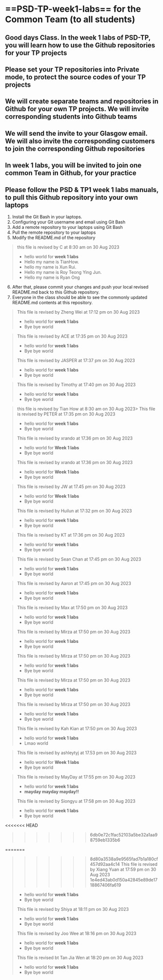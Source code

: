 # ==PSD-TP-week1-labs== for the Common Team (to all students)

## Good days Class. In the week 1 labs of PSD-TP, you will learn how to use the Github repositories for your TP projects

## Please set your TP repositories into Private mode, to protect the source codes of your TP projects

## We will create separate teams and repositories in Github for your own TP projects. We will invite corresponding students into Github teams

## We will send the invite to your Glasgow email. We will also invite the corresponding customers to join the corresponding Github repositories

## In week 1 labs, you will be invited to join one common Team in Github, for your practice

## Please follow the PSD & TP1 week 1 labs manuals, to pull this Github repository into your own laptops

1. Install the Git Bash in your laptops.
2. Configuring your Git username and email using Git Bash
3. Add a remote repository to your laptops using Git Bash
4. Pull the remote repository to your laptops
5. Modify the README.md of the repository

> this file is revised by C at 8:30 am on 30 Aug 2023
>
> - hello world for **week 1 labs**
> - Hello my name is TianHow.
> - hello my name is Xun Rui.
> - Hello my name is Roy Teong Ying Jun.
> - Hello my name is Ryan Ong

6. After that, please commit your changes and push your local revised README.md back to this Github repository.
7. Everyone in the class should be able to see the commonly updated README.md contents at this repository. 


> This file is revised by Zheng Wei at 17:12 pm on 30 Aug 2023
> - hello world for **week 1 labs**
> - Bye bye world
>

> This file is revised by ACE at 17:35 pm on 30 Aug 2023
> - hello world for **week 1 labs**
> - Bye bye world
>
> This file is revised by JASPER at 17:37 pm on 30 Aug 2023
> - hello world for **week 1 labs**
> - Bye bye world
>

> This file is revised by Timothy at 17:40 pm on 30 Aug 2023
> - hello world for **week 1 labs**
> - Bye bye world

> this file is revised by Tian How at 8:30 am on 30 Aug 2023>
> This file is revised by PETER at 17:35 pm on 30 Aug 2023
> - hello world for **week 1 labs**
> - Bye bye world
>
> This file is revised by xrando at 17.36 pm on 30 Aug 2023
> - hello world for **Week 1 labs**
> - Bye bye world
>
> This file is revised by xrando at 17.36 pm on 30 Aug 2023
> - hello world for **Week 1 labs**
> - Bye bye world
>

> This file is revised by JW at 17.45 pm on 30 Aug 2023
> - hello world for **Week 1 labs**
> - Bye bye world
>
> This file is revised by Huilun at 17:32 pm on 30 Aug 2023
> - hello world for **week 1 labs**
> - Bye bye world
>

> This file is revised by KT at 17:36 pm on 30 Aug 2023
> - hello world for **week 1 labs**
> - Bye bye world
>

> This file is revised by Sean Chan at 17:45 pm on 30 Aug 2023
> - hello world for **week 1 labs**
> - Bye bye world
>

> This file is revised by Aaron at 17:45 pm on 30 Aug 2023
> - hello world for **week 1 labs**
> - Bye bye world
>

> This file is revised by Max at 17:50 pm on 30 Aug 2023
> - hello world for **week 1 labs**
> - Bye bye world
>
> This file is revised by Mirza at 17:50 pm on 30 Aug 2023
> - hello world for **week 1 labs**
> - Bye bye world
>
> This file is revised by Mirza at 17:50 pm on 30 Aug 2023
> - hello world for **week 1 labs**
> - Bye bye world
>
> This file is revised by Mirza at 17:50 pm on 30 Aug 2023
> - hello world for **week 1 labs**
> - Bye bye world
>
> This file is revised by Mirza at 17:50 pm on 30 Aug 2023
> - hello world for **week 1 labs**
> - Bye bye world
>
> This file is revised by Kah Kian at 17:50 pm on 30 Aug 2023
> - hello world for **week 1 labs**
> - Lmao world
> 


> This file is revised by ashleytyj at 17.53 pm on 30 Aug 2023
> - hello world for **Week 1 labs**
> - Bye bye world

> This file is revised by MayDay at 17:55 pm on 30 Aug 2023
> - hello world for **week 1 labs**
> - __mayday mayday mayday!!__
>
>
> This file is revised by Siongyu at 17:58 pm on 30 Aug 2023
> - hello world for **week 1 labs**
> - Bye bye world

<<<<<<< HEAD
>>>>>>> 6db0e72c1fac52103a5be32a1aa98759eb1335b6

=======
>>>>>>> 8d80a3538a9e9565fad7b1a180cf457d92aa4c14
> This file is revised by Xiang Yuan at 17:59 pm on 30 Aug 2023
>>>>>>> 1e4ed43ab0d150a42845e89de1718867406fa619
> - hello world for **week 1 labs**
> - Bye bye world
>
> This file is revised by Shiya at 18:11 pm on 30 Aug 2023
> - hello world for **week 1 labs**
> - Bye bye world
>
> This file is revised by Joo Wee at 18:16 pm on 30 Aug 2023
> - hello world for **week 1 labs**
> - Bye bye world
>
>This file is revised bt Tan Jia Wen at 18:20 pm on 30 Aug 2023
> - hello world for **week 1 labs**
> - Bye bye world
